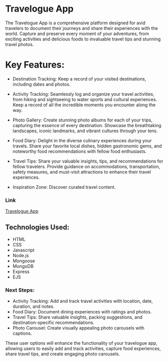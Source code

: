 # Travelogue App
The Travelogue App is a comprehensive platform designed for avid travelers to document their journeys and share their experiences with the world. Capture and preserve every moment of your adventures, from exciting activities and delicious foods to invaluable travel tips and stunning travel photos.

# Key Features:
- Destination Tracking: Keep a record of your visited destinations, including dates and photos.
	
- Activity Tracking: Seamlessly log and organize your travel activities, from hiking and sightseeing to water sports and cultural experiences. Keep a record of all the incredible moments you encounter along the way.
	
- Photo Gallery: Create stunning photo albums for each of your trips, capturing the essence of every destination. Showcase the breathtaking landscapes, iconic landmarks, and vibrant cultures through your lens.
	
- Food Diary: Delight in the diverse culinary experiences during your travels. Share your favorite local dishes, hidden gastronomic gems, and noteworthy food recommendations with fellow food enthusiasts.
	
- Travel Tips: Share your valuable insights, tips, and recommendations for fellow travelers. Provide guidance on accommodations, transportation, safety measures, and must-visit attractions to enhance their travel experiences.
	
- Inspiration Zone: Discover curated travel content.

### Link
[Travelogue App](https://travelogue.fly.dev/)

## Technologies Used:
- HTML
- CSS
- Javascript
- Node.js
- Mongoose
- MongoDB
- Express
- EJS

### Next Steps:
- Activity Tracking: Add and track travel activities with location, date, duration, and notes.
- Food Diary: Document dining experiences with ratings and photos.
- Travel Tips: Share valuable insights, packing suggestions, and destination-specific recommendations.
- Photo Carousel: Create visually appealing photo carousels with captions.

These user options will enhance the functionality of your travelogue app, allowing users to easily add and track activities, capture food experiences, share travel tips, and create engaging photo carousels.